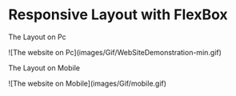 # Responsive Layout with FlexBox
<p>The Layout on Pc</p>
![The website on Pc](images/Gif/WebSiteDemonstration-min.gif)
<br>
<p>The Layout on Mobile</p>
![The website on Mobile](images/Gif/mobile.gif)